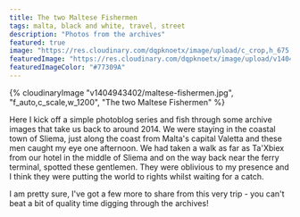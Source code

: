 ```yaml
---
title: The two Maltese Fishermen
tags: malta, black and white, travel, street
description: "Photos from the archives"
featured: true
image: "https://res.cloudinary.com/dqpknoetx/image/upload/c_crop,h_675,w_1200/v1404943402/maltese-fishermen.jpg"
featuredImage: "https://res.cloudinary.com/dqpknoetx/image/upload/v1404943402/maltese-fishermen.jpg"
featuredImageColor: "#77309A"
---
```


{% 
  cloudinaryImage
    "v1404943402/maltese-fishermen.jpg",
    "f_auto,c_scale,w_1200",
    "The two Maltese Fishermen"
%}

Here I kick off a simple photoblog series and fish through some archive images that take us back to around 2014. We were staying in the coastal town of Sliema, just along the coast from Malta's capital Valetta and these men caught my eye one afternoon. We had taken a walk as far as Ta'Xbiex from our hotel in the middle of Sliema and on the way back near the ferry terminal, spotted these gentlemen. They were oblivious to my presence and I think they were putting the world to rights whilst waiting for a catch.

I am pretty sure, I've got a few more to share from this very trip - you can't beat a bit of quality time digging through the archives!